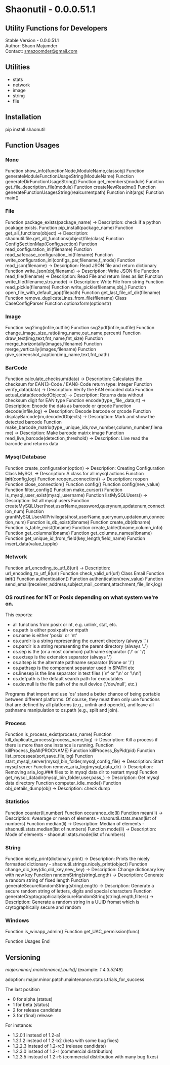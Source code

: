 # Shaonutil  - 0.0.0.51.1
## Utility Functions for Developers

Stable Version - 0.0.0.51.1<br>
Author: Shaon Majumder<br>
Contact: smazoomder@gmail.com

## Utilities

- stats
- network
- image
- string
- file

## Installation
pip install shaonutil
## Function Usages

### None
Function show_info(functionNode,ModuleName,classobj)
Function generateModuleFunctionUsageString(ModuleName)
Function generateDirFunctionUsageString()
Function get_members(module)
Function get_file_description_file(module)
Function createNewReadme()
Function generateFunctionUsagesString(realcurrentpath)
Function init(args)
Function main()
### File
Function package_exists(package_name) -> Description: check if a python pcakage exists.
Function pip_install(package_name)
Function get_all_functions(object) -> Description: shaonutil.file.get_all_functions(object/file/class)
Function ConfigSectionMap(Config,section)
Function read_configuration_ini(filename)
Function read_safecase_configuration_ini(filename)
Function write_configuration_ini(configs_par,filename,f_mode)
Function read_json(filename) -> Description: Read JSON file and return dictionary
Function write_json(obj,filename) -> Description: Write JSON file
Function read_file(filename) -> Description: Read File and return lines as list
Function write_file(filename,strs,mode) -> Description: Write File from string
Function read_pickle(filename)
Function write_pickle(filename,obj_)
Function open_file_with_default_app(filepath)
Function get_last_file_of_dir(filename)
Function remove_duplicateLines_from_file(filename)
Class CaseConfigParser
    Function optionxform(optionstr)
### Image
Function svg2img(infile,outfile)
Function svg2pdf(infile,outfile)
Function change_image_size_ratio(img_name,out_name,percent)
Function draw_text(img,text,fnt_name,fnt_size)
Function merge_horizontally(images,filename)
Function merge_vertically(images,filename)
Function give_screenshot_caption(img_name,text,fnt_path)
### BarCode
Function calculate_checksum(data) -> Description: Calculates the checksum for EAN13-Code / EAN8-Code return type: Integer
Function verify_data(data) -> Description: Verify the EAN encoded data
Function actual_data(decodedObjects) -> Description: Returns data without checksum digit for EAN type
Function encode(type_,file_,data,rt) -> Description: Encode the data as barcode or qrcode
Function decode(infile,log) -> Description: Decode barcode or qrcode
Function displayBarcode(im,decodedObjects) -> Description: Mark and show the detected barcode
Function make_barcode_matrix(type_,unique_ids,row_number,column_number,filename) -> Description: Make barcode matrix image
Function read_live_barcode(detection_threshold) -> Description: Live read the barcode and returns data
### Mysql Database
Function create_configuration(option) -> Description: Creating Configuration
Class MySQL -> Description: A class for all mysql actions
    Function __init__(config,log)
    Function reopen_connection() -> Description: reopen
    Function close_connection()
    Function config()
    Function config(new_value)
    Function filter_config()
    Function make_cursor()
    Function is_mysql_user_exist(mysql_username)
    Function listMySQLUsers() -> Description: list all mysql users
    Function createMySQLUser(host,userName,password,querynum,updatenum,connection_num)
    Function grantMySQLUserAllPrivileges(host,userName,querynum,updatenum,connection_num)
    Function is_db_exist(dbname)
    Function create_db(dbname)
    Function is_table_exist(tbname)
    Function create_table(tbname,column_info)
    Function get_columns(tbname)
    Function get_columns_names(tbname)
    Function get_unique_id_from_field(key_length,field_name)
    Function insert_data(value_tupple)
### Network
Function url_encoding_to_utf_8(url) -> Description: url_encoding_to_utf_8(url)
Function check_valid_url(url)
Class Email
    Function __init__()
    Function authentication()
    Function authentication(new_value)
    Function send_email(receiver_address,subject,mail_content,attachment_file_link,log)
### OS routines for NT or Posix depending on what system we're on.

This exports:
  - all functions from posix or nt, e.g. unlink, stat, etc.
  - os.path is either posixpath or ntpath
  - os.name is either 'posix' or 'nt'
  - os.curdir is a string representing the current directory (always '.')
  - os.pardir is a string representing the parent directory (always '..')
  - os.sep is the (or a most common) pathname separator ('/' or '\\')
  - os.extsep is the extension separator (always '.')
  - os.altsep is the alternate pathname separator (None or '/')
  - os.pathsep is the component separator used in $PATH etc
  - os.linesep is the line separator in text files ('\r' or '\n' or '\r\n')
  - os.defpath is the default search path for executables
  - os.devnull is the file path of the null device ('/dev/null', etc.)

Programs that import and use 'os' stand a better chance of being
portable between different platforms.  Of course, they must then
only use functions that are defined by all platforms (e.g., unlink
and opendir), and leave all pathname manipulation to os.path
(e.g., split and join).

### Process
Function is_process_exist(process_name)
Function kill_duplicate_process(process_name,log) -> Description: Kill a process if there is more than one instance is running.
Function killProcess_ByAll(PROCNAME)
Function killProcess_ByPid(pid)
Function list_processes(sort,save_file,log)
Function start_mysql_server(mysql_bin_folder,mysql_config_file) -> Description: Start mysql server
Function remove_aria_log(mysql_data_dir) -> Description: Removing aria_log.### files to in mysql data dir to restart mysql
Function get_mysql_datadir(mysql_bin_folder,user,pass_) -> Description: Get mysql data directory
Function computer_idle_mode()
Function obj_details_dump(obj) -> Description: check dump
### Statistics
Function counter(li,number)
Function occurance_dic(li)
Function mean(li) -> Description: Avearage or mean of elements - shaonutil.stats.mean(list of numbers)
Function median(li) -> Description: Median of elements - shaonutil.stats.median(list of numbers)
Function mode(li) -> Description: Mode of elements - shaonutil.stats.mode(list of numbers)
### String
Function nicely_print(dictionary,print) -> Description: Prints the nicely formatted dictionary - shaonutil.strings.nicely_print(object)
Function change_dic_key(dic,old_key,new_key) -> Description: Change dictionary key with new key
Function randomString(stringLength) -> Description: Generate a random string of fixed length 
Function generateSecureRandomString(stringLength) -> Description: Generate a secure random string of letters, digits and special characters 
Function generateCryptographicallySecureRandomString(stringLength,filters) -> Description: Generate a random string in a UUID fromat which is crytographically secure and random
### Windows
Function is_winapp_admin()
Function get_UAC_permission(func)


Function Usages End


## Versioning 

*major.minor[.maintenance[.build]]* (example: *1.4.3.5249*)

adoption: major.minor.patch.maintenance.status.trials_for_success

The last position

- 0 for alpha (status) 
- 1 for beta (status)
- 2 for release candidate
- 3 for (final) release

For instance:

- 1.2.0.1 instead of 1.2-a1
- 1.2.1.2 instead of 1.2-b2 (beta with some bug fixes)
- 1.2.2.3 instead of 1.2-rc3 (release candidate)
- 1.2.3.0 instead of 1.2-r (commercial distribution)
- 1.2.3.5 instead of 1.2-r5 (commercial distribution with many bug fixes)